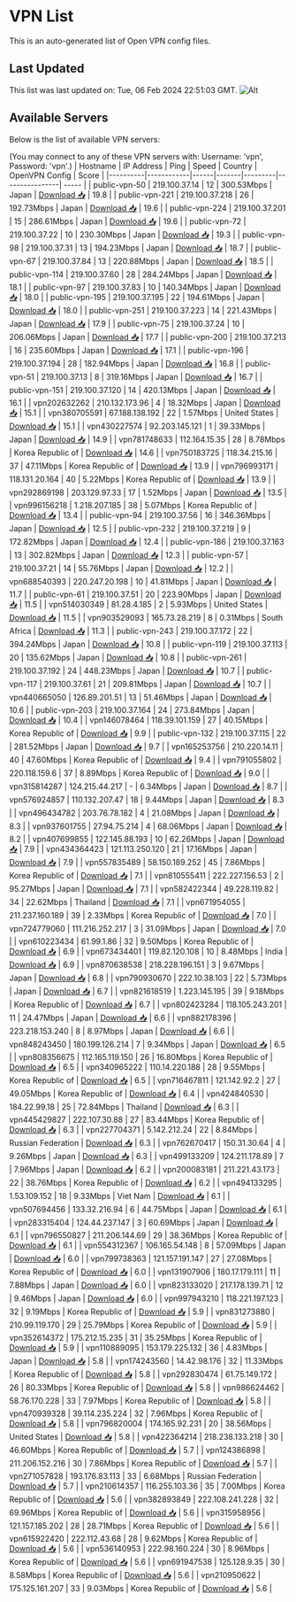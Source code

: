 # VPN List

This is an auto-generated list of Open VPN config files.

## Last Updated

This list was last updated on: Tue, 06 Feb 2024 22:51:03 GMT.
![Alt](https://repobeats.axiom.co/api/embed/186b98318ef1479477931607c1ad7d823f12451f.svg "Repobeats analytics image")

## Available Servers

Below is the list of available VPN servers:

(You may connect to any of these VPN servers with: Username: 'vpn', Password: 'vpn'.)
| Hostname | IP Address | Ping | Speed | Country | OpenVPN Config | Score |
|----------|------------|------|-------|---------|----------------| ----- |
| public-vpn-50 | 219.100.37.14 | 12 | 300.53Mbps | Japan | [Download 📥](./configs/server_0_JP.ovpn) | 19.8 |
| public-vpn-221 | 219.100.37.218 | 26 | 192.73Mbps | Japan | [Download 📥](./configs/server_1_JP.ovpn) | 19.6 |
| public-vpn-224 | 219.100.37.201 | 15 | 286.61Mbps | Japan | [Download 📥](./configs/server_2_JP.ovpn) | 19.6 |
| public-vpn-72 | 219.100.37.22 | 10 | 230.30Mbps | Japan | [Download 📥](./configs/server_3_JP.ovpn) | 19.3 |
| public-vpn-98 | 219.100.37.31 | 13 | 194.23Mbps | Japan | [Download 📥](./configs/server_4_JP.ovpn) | 18.7 |
| public-vpn-67 | 219.100.37.84 | 13 | 220.88Mbps | Japan | [Download 📥](./configs/server_5_JP.ovpn) | 18.5 |
| public-vpn-114 | 219.100.37.60 | 28 | 284.24Mbps | Japan | [Download 📥](./configs/server_6_JP.ovpn) | 18.1 |
| public-vpn-97 | 219.100.37.83 | 10 | 140.34Mbps | Japan | [Download 📥](./configs/server_7_JP.ovpn) | 18.0 |
| public-vpn-195 | 219.100.37.195 | 22 | 194.61Mbps | Japan | [Download 📥](./configs/server_8_JP.ovpn) | 18.0 |
| public-vpn-251 | 219.100.37.223 | 14 | 221.43Mbps | Japan | [Download 📥](./configs/server_9_JP.ovpn) | 17.9 |
| public-vpn-75 | 219.100.37.24 | 10 | 206.06Mbps | Japan | [Download 📥](./configs/server_10_JP.ovpn) | 17.7 |
| public-vpn-200 | 219.100.37.213 | 16 | 235.60Mbps | Japan | [Download 📥](./configs/server_11_JP.ovpn) | 17.1 |
| public-vpn-196 | 219.100.37.194 | 28 | 182.94Mbps | Japan | [Download 📥](./configs/server_12_JP.ovpn) | 16.8 |
| public-vpn-51 | 219.100.37.13 | 8 | 319.16Mbps | Japan | [Download 📥](./configs/server_13_JP.ovpn) | 16.7 |
| public-vpn-151 | 219.100.37.120 | 14 | 420.13Mbps | Japan | [Download 📥](./configs/server_14_JP.ovpn) | 16.1 |
| vpn202632262 | 210.132.173.96 | 4 | 18.32Mbps | Japan | [Download 📥](./configs/server_15_JP.ovpn) | 15.1 |
| vpn380705591 | 67.188.138.192 | 22 | 1.57Mbps | United States | [Download 📥](./configs/server_16_US.ovpn) | 15.1 |
| vpn430227574 | 92.203.145.121 | 1 | 39.33Mbps | Japan | [Download 📥](./configs/server_17_JP.ovpn) | 14.9 |
| vpn781748633 | 112.164.15.35 | 28 | 8.78Mbps | Korea Republic of | [Download 📥](./configs/server_18_KR.ovpn) | 14.6 |
| vpn750183725 | 118.34.215.16 | 37 | 47.11Mbps | Korea Republic of | [Download 📥](./configs/server_19_KR.ovpn) | 13.9 |
| vpn796993171 | 118.131.20.164 | 40 | 5.22Mbps | Korea Republic of | [Download 📥](./configs/server_20_KR.ovpn) | 13.9 |
| vpn292869198 | 203.129.97.33 | 17 | 1.52Mbps | Japan | [Download 📥](./configs/server_21_JP.ovpn) | 13.5 |
| vpn996156218 | 1.218.207.185 | 38 | 5.07Mbps | Korea Republic of | [Download 📥](./configs/server_22_KR.ovpn) | 13.4 |
| public-vpn-94 | 219.100.37.56 | 16 | 346.36Mbps | Japan | [Download 📥](./configs/server_23_JP.ovpn) | 12.5 |
| public-vpn-232 | 219.100.37.219 | 9 | 172.82Mbps | Japan | [Download 📥](./configs/server_24_JP.ovpn) | 12.4 |
| public-vpn-186 | 219.100.37.163 | 13 | 302.82Mbps | Japan | [Download 📥](./configs/server_25_JP.ovpn) | 12.3 |
| public-vpn-57 | 219.100.37.21 | 14 | 55.76Mbps | Japan | [Download 📥](./configs/server_26_JP.ovpn) | 12.2 |
| vpn688540393 | 220.247.20.198 | 10 | 41.81Mbps | Japan | [Download 📥](./configs/server_27_JP.ovpn) | 11.7 |
| public-vpn-61 | 219.100.37.51 | 20 | 223.90Mbps | Japan | [Download 📥](./configs/server_28_JP.ovpn) | 11.5 |
| vpn514030349 | 81.28.4.185 | 2 | 5.93Mbps | United States | [Download 📥](./configs/server_29_US.ovpn) | 11.5 |
| vpn903529093 | 165.73.28.219 | 8 | 0.31Mbps | South Africa | [Download 📥](./configs/server_30_ZA.ovpn) | 11.3 |
| public-vpn-243 | 219.100.37.172 | 22 | 394.24Mbps | Japan | [Download 📥](./configs/server_31_JP.ovpn) | 10.8 |
| public-vpn-119 | 219.100.37.113 | 20 | 135.62Mbps | Japan | [Download 📥](./configs/server_32_JP.ovpn) | 10.8 |
| public-vpn-261 | 219.100.37.192 | 24 | 448.23Mbps | Japan | [Download 📥](./configs/server_33_JP.ovpn) | 10.7 |
| public-vpn-117 | 219.100.37.61 | 21 | 209.81Mbps | Japan | [Download 📥](./configs/server_34_JP.ovpn) | 10.7 |
| vpn440665050 | 126.89.201.51 | 13 | 51.46Mbps | Japan | [Download 📥](./configs/server_35_JP.ovpn) | 10.6 |
| public-vpn-203 | 219.100.37.164 | 24 | 273.84Mbps | Japan | [Download 📥](./configs/server_36_JP.ovpn) | 10.4 |
| vpn146078464 | 118.39.101.159 | 27 | 40.15Mbps | Korea Republic of | [Download 📥](./configs/server_37_KR.ovpn) | 9.9 |
| public-vpn-132 | 219.100.37.115 | 22 | 281.52Mbps | Japan | [Download 📥](./configs/server_38_JP.ovpn) | 9.7 |
| vpn165253756 | 210.220.14.11 | 40 | 47.60Mbps | Korea Republic of | [Download 📥](./configs/server_39_KR.ovpn) | 9.4 |
| vpn791055802 | 220.118.159.6 | 37 | 8.89Mbps | Korea Republic of | [Download 📥](./configs/server_40_KR.ovpn) | 9.0 |
| vpn315814287 | 124.215.44.217 | - | 6.34Mbps | Japan | [Download 📥](./configs/server_41_JP.ovpn) | 8.7 |
| vpn576924857 | 110.132.207.47 | 18 | 9.44Mbps | Japan | [Download 📥](./configs/server_42_JP.ovpn) | 8.3 |
| vpn496434782 | 203.76.78.182 | 4 | 21.08Mbps | Japan | [Download 📥](./configs/server_43_JP.ovpn) | 8.3 |
| vpn937601755 | 27.94.75.214 | 4 | 68.06Mbps | Japan | [Download 📥](./configs/server_44_JP.ovpn) | 8.2 |
| vpn407699855 | 122.145.88.193 | 10 | 62.26Mbps | Japan | [Download 📥](./configs/server_45_JP.ovpn) | 7.9 |
| vpn434364423 | 121.113.250.120 | 21 | 17.16Mbps | Japan | [Download 📥](./configs/server_46_JP.ovpn) | 7.9 |
| vpn557835489 | 58.150.189.252 | 45 | 7.86Mbps | Korea Republic of | [Download 📥](./configs/server_47_KR.ovpn) | 7.1 |
| vpn810555411 | 222.227.156.53 | 2 | 95.27Mbps | Japan | [Download 📥](./configs/server_48_JP.ovpn) | 7.1 |
| vpn582422344 | 49.228.119.82 | 34 | 22.62Mbps | Thailand | [Download 📥](./configs/server_49_TH.ovpn) | 7.1 |
| vpn671954055 | 211.237.160.189 | 39 | 2.33Mbps | Korea Republic of | [Download 📥](./configs/server_50_KR.ovpn) | 7.0 |
| vpn724779060 | 111.216.252.217 | 3 | 31.09Mbps | Japan | [Download 📥](./configs/server_51_JP.ovpn) | 7.0 |
| vpn610223434 | 61.99.1.86 | 32 | 9.50Mbps | Korea Republic of | [Download 📥](./configs/server_52_KR.ovpn) | 6.9 |
| vpn673434401 | 119.82.120.108 | 10 | 8.48Mbps | India | [Download 📥](./configs/server_53_IN.ovpn) | 6.9 |
| vpn870638538 | 218.228.196.151 | 3 | 9.67Mbps | Japan | [Download 📥](./configs/server_54_JP.ovpn) | 6.8 |
| vpn790930670 | 222.10.38.103 | 22 | 5.73Mbps | Japan | [Download 📥](./configs/server_55_JP.ovpn) | 6.7 |
| vpn821618519 | 1.223.145.195 | 39 | 9.18Mbps | Korea Republic of | [Download 📥](./configs/server_56_KR.ovpn) | 6.7 |
| vpn802423284 | 118.105.243.201 | 11 | 24.47Mbps | Japan | [Download 📥](./configs/server_57_JP.ovpn) | 6.6 |
| vpn882178396 | 223.218.153.240 | 8 | 8.97Mbps | Japan | [Download 📥](./configs/server_58_JP.ovpn) | 6.6 |
| vpn848243450 | 180.199.126.214 | 7 | 9.34Mbps | Japan | [Download 📥](./configs/server_59_JP.ovpn) | 6.5 |
| vpn808356675 | 112.165.119.150 | 26 | 16.80Mbps | Korea Republic of | [Download 📥](./configs/server_60_KR.ovpn) | 6.5 |
| vpn340965222 | 110.14.220.188 | 28 | 9.55Mbps | Korea Republic of | [Download 📥](./configs/server_61_KR.ovpn) | 6.5 |
| vpn716467811 | 121.142.92.2 | 27 | 49.05Mbps | Korea Republic of | [Download 📥](./configs/server_62_KR.ovpn) | 6.4 |
| vpn424840530 | 184.22.99.18 | 25 | 72.84Mbps | Thailand | [Download 📥](./configs/server_63_TH.ovpn) | 6.3 |
| vpn445429827 | 222.107.30.88 | 27 | 83.44Mbps | Korea Republic of | [Download 📥](./configs/server_64_KR.ovpn) | 6.3 |
| vpn227704371 | 5.142.212.24 | 22 | 8.84Mbps | Russian Federation | [Download 📥](./configs/server_65_RU.ovpn) | 6.3 |
| vpn762670417 | 150.31.30.64 | 4 | 9.26Mbps | Japan | [Download 📥](./configs/server_66_JP.ovpn) | 6.3 |
| vpn499133209 | 124.211.178.89 | 7 | 7.96Mbps | Japan | [Download 📥](./configs/server_67_JP.ovpn) | 6.2 |
| vpn200083181 | 211.221.43.173 | 22 | 38.76Mbps | Korea Republic of | [Download 📥](./configs/server_68_KR.ovpn) | 6.2 |
| vpn494133295 | 1.53.109.152 | 18 | 9.33Mbps | Viet Nam | [Download 📥](./configs/server_69_VN.ovpn) | 6.1 |
| vpn507694456 | 133.32.216.94 | 6 | 44.75Mbps | Japan | [Download 📥](./configs/server_70_JP.ovpn) | 6.1 |
| vpn283315404 | 124.44.237.147 | 3 | 60.69Mbps | Japan | [Download 📥](./configs/server_71_JP.ovpn) | 6.1 |
| vpn796550827 | 211.206.144.69 | 29 | 38.36Mbps | Korea Republic of | [Download 📥](./configs/server_72_KR.ovpn) | 6.1 |
| vpn554312367 | 106.165.54.148 | 8 | 57.09Mbps | Japan | [Download 📥](./configs/server_73_JP.ovpn) | 6.0 |
| vpn799738363 | 121.157.191.147 | 27 | 27.08Mbps | Korea Republic of | [Download 📥](./configs/server_74_KR.ovpn) | 6.0 |
| vpn131907906 | 180.17.179.111 | 11 | 7.88Mbps | Japan | [Download 📥](./configs/server_75_JP.ovpn) | 6.0 |
| vpn823133020 | 217.178.139.71 | 12 | 9.46Mbps | Japan | [Download 📥](./configs/server_76_JP.ovpn) | 6.0 |
| vpn997943210 | 118.221.197.123 | 32 | 9.19Mbps | Korea Republic of | [Download 📥](./configs/server_77_KR.ovpn) | 5.9 |
| vpn831273880 | 210.99.119.170 | 29 | 25.79Mbps | Korea Republic of | [Download 📥](./configs/server_78_KR.ovpn) | 5.9 |
| vpn352614372 | 175.212.15.235 | 31 | 35.25Mbps | Korea Republic of | [Download 📥](./configs/server_79_KR.ovpn) | 5.9 |
| vpn110889095 | 153.179.225.132 | 36 | 4.83Mbps | Japan | [Download 📥](./configs/server_80_JP.ovpn) | 5.8 |
| vpn174243560 | 14.42.98.176 | 32 | 11.33Mbps | Korea Republic of | [Download 📥](./configs/server_81_KR.ovpn) | 5.8 |
| vpn292830474 | 61.75.149.172 | 26 | 80.33Mbps | Korea Republic of | [Download 📥](./configs/server_82_KR.ovpn) | 5.8 |
| vpn986624462 | 58.76.170.228 | 33 | 7.97Mbps | Korea Republic of | [Download 📥](./configs/server_83_KR.ovpn) | 5.8 |
| vpn470939328 | 39.114.235.224 | 32 | 7.96Mbps | Korea Republic of | [Download 📥](./configs/server_84_KR.ovpn) | 5.8 |
| vpn796820004 | 174.165.92.231 | 20 | 38.56Mbps | United States | [Download 📥](./configs/server_85_US.ovpn) | 5.8 |
| vpn422364214 | 218.238.133.218 | 30 | 46.60Mbps | Korea Republic of | [Download 📥](./configs/server_86_KR.ovpn) | 5.7 |
| vpn124386898 | 211.206.152.216 | 30 | 7.86Mbps | Korea Republic of | [Download 📥](./configs/server_87_KR.ovpn) | 5.7 |
| vpn271057828 | 193.176.83.113 | 33 | 6.68Mbps | Russian Federation | [Download 📥](./configs/server_88_RU.ovpn) | 5.7 |
| vpn210614357 | 116.255.103.36 | 35 | 7.00Mbps | Korea Republic of | [Download 📥](./configs/server_89_KR.ovpn) | 5.6 |
| vpn382893849 | 222.108.241.228 | 32 | 69.96Mbps | Korea Republic of | [Download 📥](./configs/server_90_KR.ovpn) | 5.6 |
| vpn315958956 | 121.157.185.202 | 28 | 28.71Mbps | Korea Republic of | [Download 📥](./configs/server_91_KR.ovpn) | 5.6 |
| vpn615922420 | 222.112.43.68 | 28 | 9.62Mbps | Korea Republic of | [Download 📥](./configs/server_92_KR.ovpn) | 5.6 |
| vpn536140953 | 222.98.160.224 | 30 | 8.96Mbps | Korea Republic of | [Download 📥](./configs/server_93_KR.ovpn) | 5.6 |
| vpn691947538 | 125.128.9.35 | 30 | 8.58Mbps | Korea Republic of | [Download 📥](./configs/server_94_KR.ovpn) | 5.6 |
| vpn210950622 | 175.125.161.207 | 33 | 9.03Mbps | Korea Republic of | [Download 📥](./configs/server_95_KR.ovpn) | 5.6 |
